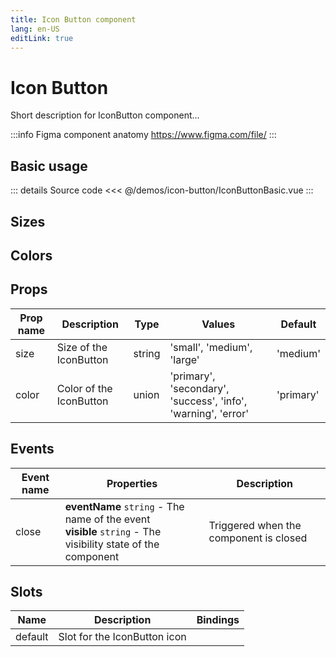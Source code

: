 ```yaml
---
title: Icon Button component
lang: en-US
editLink: true
---
```


# Icon Button

Short description for IconButton component...

:::info Figma component anatomy
https://www.figma.com/file/
:::

## Basic usage

<IconButtonBasic />

::: details Source code
<<< @/demos/icon-button/IconButtonBasic.vue
:::

## Sizes

<IconButtonSizes />

## Colors

<IconButtonColors />

## Props

| Prop name | Description             | Type   | Values                                                        | Default   |
| --------- | ----------------------- | ------ | ------------------------------------------------------------- | --------- |
| size      | Size of the IconButton  | string | 'small', 'medium', 'large'                                    | 'medium'  |
| color     | Color of the IconButton | union  | 'primary', 'secondary', 'success', 'info', 'warning', 'error' | 'primary' |

## Events

| Event name | Properties                                                                                                      | Description                            |
| ---------- | --------------------------------------------------------------------------------------------------------------- | -------------------------------------- |
| close      | **eventName** `string` - The name of the event<br/>**visible** `string` - The visibility state of the component | Triggered when the component is closed |

## Slots

| Name    | Description                  | Bindings |
| ------- | ---------------------------- | -------- |
| default | Slot for the IconButton icon |          |
